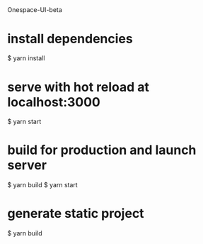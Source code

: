 ## 

Onespace-UI-beta

# install dependencies
$ yarn install

# serve with hot reload at localhost:3000
$ yarn start

# build for production and launch server
$ yarn build
$ yarn start

# generate static project
$ yarn build